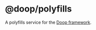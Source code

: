 @doop/polyfills
==================

A polyfills service for the [Doop framework](https://github.com/MomsFriendlyDevCo/Doop).

